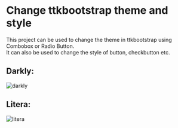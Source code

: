 # Change ttkbootstrap theme and style
This project can be used to change the theme in ttkbootstrap using Combobox or Radio Button.\
It can also be used to change the style of button, checkbutton etc.

## Darkly:
![darkly](https://github.com/user-attachments/assets/1f1e7a5c-25b4-44f7-9352-3012108efac6)

## Litera:
![litera](https://github.com/user-attachments/assets/a6f1ee45-be88-43de-a1e6-40a500334375)
